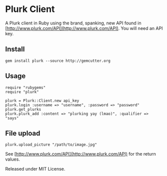 # Plurk Client #

A Plurk client in Ruby using the brand, spanking, new API found in [http://www.plurk.com/API](http://www.plurk.com/API). You will need an API key.

## Install ##
    gem install plurk --source http://gemcutter.org

## Usage ##
    require "rubygems"
    require "plurk"
    
    plurk = Plurk::Client.new api_key
    plurk.login :username => "username", :password => "password"
    plurk.get_plurks
    plurk.plurk_add :content => "plurking yay (lmao)", :qualifier => "says"
    

## File upload ##
    plurk.upload_picture "/path/to/image.jpg"
    
See [http://www.plurk.com/API](http://www.plurk.com/API) for the return values.

Released under MIT License.